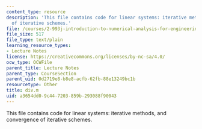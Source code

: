 ```yaml
---
content_type: resource
description: 'This file contains code for linear systems: iterative methods, and convergence
  of iterative schemes.'
file: /courses/2-993j-introduction-to-numerical-analysis-for-engineering-13-002j-spring-2005/a3654dd09c447203859b293088f90043_div.m
file_size: 517
file_type: text/plain
learning_resource_types:
- Lecture Notes
license: https://creativecommons.org/licenses/by-nc-sa/4.0/
ocw_type: OCWFile
parent_title: Lecture Notes
parent_type: CourseSection
parent_uid: 0d2719e8-b8e8-acfb-62fb-88e13249bc1b
resourcetype: Other
title: div.m
uid: a3654dd0-9c44-7203-859b-293088f90043
---
```

This file contains code for linear systems: iterative methods, and convergence of iterative schemes.